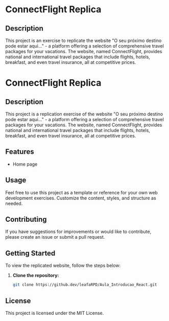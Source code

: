 # ConnectFlight Replica

## Description
This project is an exercise to replicate the website "O seu próximo destino pode estar aqui..." - a platform offering a selection of comprehensive travel packages for your vacations. The website, named ConnectFlight, provides national and international travel packages that include flights, hotels, breakfast, and even travel insurance, all at competitive prices.
# ConnectFlight Replica

## Description

This project is a replication exercise of the website "O seu próximo destino pode estar aqui..." - a platform offering a selection of comprehensive travel packages for your vacations. The website, named ConnectFlight, provides national and international travel packages that include flights, hotels, breakfast, and even travel insurance, all at competitive prices.

## Features
- Home page

## Usage

Feel free to use this project as a template or reference for your own web development exercises. Customize the content, styles, and structure as needed.

## Contributing

If you have suggestions for improvements or would like to contribute, please create an issue or submit a pull request.

## Getting Started
To view the replicated website, follow the steps below:

1. **Clone the repository:**
   ```bash
   git clone https://github.dev/leafaRPD/Aula_Introducao_React.git

## License

This project is licensed under the MIT License.
